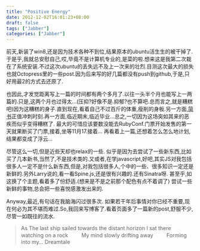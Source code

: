 ```yaml
---
title: "Positive Energy"
date: 2012-12-02T16:01:23+08:00
draft: false
tags: ["Jabber"]
categories: ["Jabber"]
---
```


前天,新装了win8,还是因为技术各种不到位,结果原本的ubuntu活生生的被干掉了.于是乎,我就总安慰自己,哎,毕竟不是计算机专业的,是菜的啦.想来这是我第二次栽在了系统安装.不过这次ubuntu的丢失远不及上一次来的壮烈.目测这次最大的损失也就Octopress里的一些post.因为后来写的好几篇都没有push到github,于是,只好用最2的方式去还原了.

也因此,才发觉距离写上一篇的时间都有两个多月了.以往一头半个月也能写上一两篇的.只是,这两个月也过得太...(压抑?好像不是.抑郁?也不算吧.总而言之,就是糟糕吧)因为这糟糕的身子.直到现在,看着自己不过百斤的体重,瘦削的身板.另一方面,[简书](http://jianshu.io)正值冲刺时刻.再一方面,临近期末,临近毕业...总之,一切因为这场突如其来的恶疾而似乎变得糟糕了.
最大的可惜应该要数没能去RubyConf.门票开始发售的第一天就果断买了门票,接着,坐等11月17.接着...
再看着上一篇,还想着怎么怎么地计划,结果都变成了浮云...

尽管这么一切,但是近些天却也relax的一些.
似乎是因为去尝试了一些新东西,比如买了几本新书,当然了,不是技术类的.又或者,在学javascript,好吧,其实JS对我包括很多人一定不是什么新东西,但是,对我包括很多人,个中的一些、很多知识一定还是新鲜的.另外Larry说的,看一看Spine.js,还是很有兴趣的.还有Sinatra呀.  甚至乎,如这换了个主题,看着多了份舒适.(想来是不是之前那个配色有点不着调了)
尝试一些新鲜的事物,总会把一些喜悦感激发出来的.

Anyway,最近,有句话在我脑海闪过很多次.
如果若干年后事情对你已经不重要,现在何必为其不堪而难过.So,我回来写博客了.看着页面多了一篇新的post,舒服不少,尽管一如既往的流水.

>As The last ship sailed towards the distant horizon
I sat there watching on a rock 　　
My mind slowly drifting away 　　
Forming into my… Dreamtale